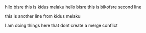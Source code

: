 hllo bisre 
this is kidus melaku
hello bisre 
this is bikofsre second line

this is another line from kidus melaku


I am doing things here that dont create a merge conflict 
